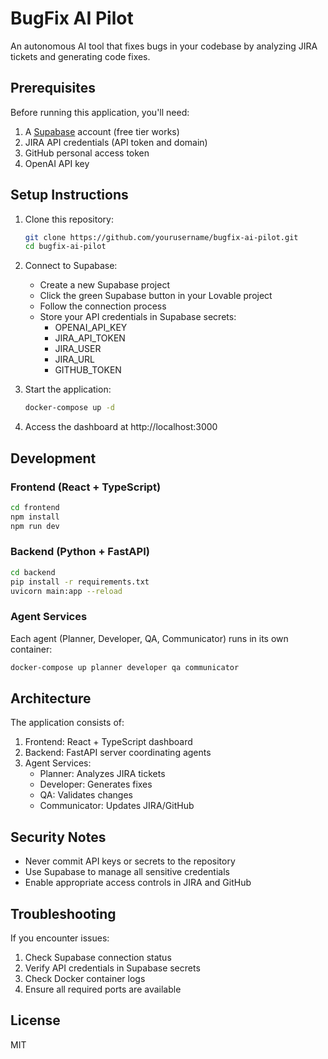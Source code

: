 
# BugFix AI Pilot

An autonomous AI tool that fixes bugs in your codebase by analyzing JIRA tickets and generating code fixes.

## Prerequisites

Before running this application, you'll need:

1. A [Supabase](https://supabase.com) account (free tier works)
2. JIRA API credentials (API token and domain)
3. GitHub personal access token
4. OpenAI API key

## Setup Instructions

1. Clone this repository:
   ```bash
   git clone https://github.com/yourusername/bugfix-ai-pilot.git
   cd bugfix-ai-pilot
   ```

2. Connect to Supabase:
   - Create a new Supabase project
   - Click the green Supabase button in your Lovable project
   - Follow the connection process
   - Store your API credentials in Supabase secrets:
     - OPENAI_API_KEY
     - JIRA_API_TOKEN
     - JIRA_USER
     - JIRA_URL
     - GITHUB_TOKEN

3. Start the application:
   ```bash
   docker-compose up -d
   ```

4. Access the dashboard at http://localhost:3000

## Development

### Frontend (React + TypeScript)

```bash
cd frontend
npm install
npm run dev
```

### Backend (Python + FastAPI)

```bash
cd backend
pip install -r requirements.txt
uvicorn main:app --reload
```

### Agent Services

Each agent (Planner, Developer, QA, Communicator) runs in its own container:

```bash
docker-compose up planner developer qa communicator
```

## Architecture

The application consists of:

1. Frontend: React + TypeScript dashboard
2. Backend: FastAPI server coordinating agents
3. Agent Services:
   - Planner: Analyzes JIRA tickets
   - Developer: Generates fixes
   - QA: Validates changes
   - Communicator: Updates JIRA/GitHub

## Security Notes

- Never commit API keys or secrets to the repository
- Use Supabase to manage all sensitive credentials
- Enable appropriate access controls in JIRA and GitHub

## Troubleshooting

If you encounter issues:
1. Check Supabase connection status
2. Verify API credentials in Supabase secrets
3. Check Docker container logs
4. Ensure all required ports are available

## License

MIT
